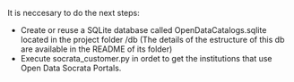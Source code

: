 It is neccesary to do the next steps:
- Create or reuse a SQLite database called OpenDataCatalogs.sqlite located in the project folder /db
    (The details of the estructure of this db are available in the README of its folder)
- Execute socrata_customer.py in ordet to get the institutions that use Open Data Socrata Portals.
    
